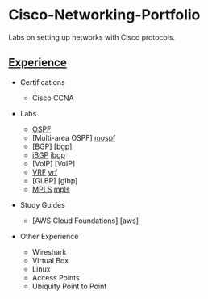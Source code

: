 # Cisco-Networking-Portfolio
Labs on setting up networks with Cisco protocols. 

## <ins>Experience</ins>
- Certifications
  - Cisco CCNA

- Labs
  - [OSPF][ospf]
  - [Multi-area OSPF] [mospf]
  - [BGP] [bgp]
  - [iBGP] [ibgp]
  - [VoIP] [VoIP]
  - [VRF] [vrf]
  - [GLBP] [glbp]
  - [MPLS] [mpls]

- Study Guides
  - [AWS Cloud Foundations] [aws]

- Other Experience
  - Wireshark
  - Virtual Box
  - Linux
  - Access Points
  - Ubiquity Point to Point

[ospf]: https://github.com/Deleted-0970/Cisco-Networking-Portfolio/blob/main/Writeups/5%20router%20ospf%20v2.docx
[mospf]:
[bgp]:
[ibgp]:
[voip]:
[vrf]:
[glbp]:
[mpls]:
[aws]:
